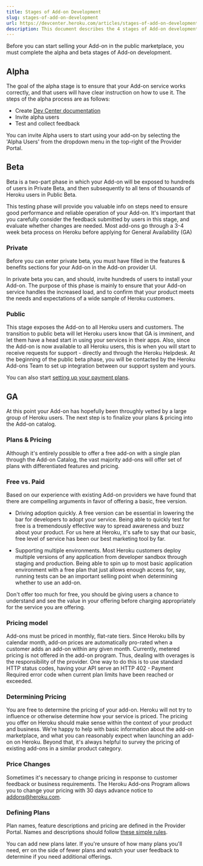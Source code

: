 ```yaml
---
title: Stages of Add-on Development
slug: stages-of-add-on-development
url: https://devcenter.heroku.com/articles/stages-of-add-on-development
description: This document describes the 4 stages of Add-on development.
---
```


Before you can start selling your Add-on in the public marketplace, you must complete the alpha and beta stages of Add-on development.

## Alpha
The goal of the alpha stage is to ensure that your Add-on service works correctly, and that users will have clear instruction on how to use it. The steps of the alpha process are as follows:

* Create [Dev Center documentation](https://devcenter.heroku.com/articles/documenting-an-add-on)
* Invite alpha users
* Test and collect feedback

You can invite Alpha users to start using your add-on by selecting the 'Alpha Users' from the dropdown menu in the top-right of the Provider Portal.

## Beta
Beta is a two-part phase in which your Add-on will be exposed to hundreds of users in Private Beta, and then subsequently to all tens of thousands of Heroku users in Public Beta.

This testing phase will provide you valuable info on steps need to ensure good performance and reliable operation of your Add-on. It's important that you carefully consider the feedback submitted by users in this stage, and evaluate whether changes are needed. Most add-ons go through a 3-4 week beta process on Heroku before applying for General Availability (GA)

### Private
Before you can enter private beta, you must have filled in the features & benefits sections for your Add-on in the Add-on provider UI.

In private beta you can, and should, invite hundreds of users to install your Add-on. The purpose of this phase is mainly to ensure that your Add-on service handles the increased load, and to confirm that your product meets the needs and expectations of a wide sample of Heroku customers.

### Public
This stage exposes the Add-on to all Heroku users and customers. The transition to public beta will let Heroku users know that GA is imminent, and let them have a head start in using your services in their apps. Also, since the Add-on is now available to all Heroku users, this is when you will start to receive requests for support - directly and through the Heroku Helpdesk. At the beginning of the public beta phase, you will be contacted by the Heroku Add-ons Team to set up integration between our support system and yours.

You can also start [setting up your payment plans](https://devcenter.heroku.com/articles/add-on-plan-creation).

## GA
At this point your Add-on has hopefully been throughly vetted by a large group of Heroku users. The next step is to finalize your plans & pricing into the Add-on catalog.

### Plans & Pricing

Although it's entirely possible to offer a free add-on with a single plan through the Add-on Catalog, the vast majority add-ons will offer set of plans with differentiated features and pricing.

### Free vs. Paid

Based on our experience with existing Add-on providers we have found that there are compelling arguments in favor of offering a basic, free version.

* Driving adoption quickly. A free version can be essential in lowering the bar for developers to adopt your service. Being able to quickly test for free is a tremendously effective way to spread awareness and buzz about your product. For us here at Heroku, it's safe to say that our basic, free level of service has been our best marketing tool by far.

* Supporting multiple environments. Most Heroku customers deploy multiple versions of any application from developer sandbox through staging and production. Being able to spin up to most basic application environment with a free plan that just allows enough access for, say, running tests can be an important selling point when determining whether to use an add-on.

Don't offer too much for free, you should be giving users a chance to understand and see the value in your offering before charging appropriately for the service you are offering.

### Pricing model

Add-ons must be priced in monthly, flat-rate tiers. Since Heroku bills by calendar month, add-on prices are automatically pro-rated when a customer adds an add-on within any given month. Currently, metered pricing is not offered in the add-on program. Thus, dealing with overages is the responsibility of the provider. One way to do this is to use standard HTTP status codes, having your API serve an HTTP 402 - Payment Required error code when current plan limits have been reached or exceeded.

### Determining Pricing

You are free to determine the pricing of your add-on. Heroku will not try to influence or otherwise determine how your service is priced. The pricing you offer on Heroku should make sense within the context of your product and business. We're happy to help with basic information about the add-on marketplace, and what you can reasonably expect when launching an add-on on Heroku. Beyond that, it's always helpful to survey the pricing of existing add-ons in a similar product category.

### Price Changes

Sometimes it's necessary to change pricing in response to customer feedback or business requirements. The Heroku Add-ons Program allows you to change your pricing with 30 days advance notice to addons@heroku.com.

### Defining Plans

Plan names, feature descriptions and pricing are defined in the Provider Portal. Names and descriptions should follow [these simple rules](https://devcenter.heroku.com/articles/add-on-plan-creation).

You can add new plans later. If you're unsure of how many plans you'll need, err on the side of fewer plans and watch your user feedback to determine if you need additional offerings.